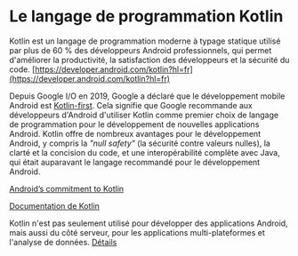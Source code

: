 # Le langage de programmation Kotlin

Kotlin est un langage de programmation moderne à typage statique utilisé par plus de 60 % des développeurs Android
professionnels, qui permet d'améliorer la productivité, la satisfaction des développeurs et la sécurité du code.
[https://developer.android.com/kotlin?hl=fr](https://developer.android.com/kotlin?hl=fr)

Depuis Google I/O en 2019, Google a déclaré que le développement mobile Android est
[Kotlin-first](https://developer.android.com/kotlin/first?hl=fr). Cela signifie que Google recommande aux développeurs
d'Android d'utiliser Kotlin comme premier choix de langage de programmation pour le développement de nouvelles
applications Android. Kotlin offre de nombreux avantages pour le développement Android, y compris la _"null safety"_ (la
sécurité contre valeurs nulles), la clarté et la concision du code, et une interopérabilité complète avec Java, qui était
auparavant le langage recommandé pour le développement Android.

[Android’s commitment to Kotlin](https://android-developers.googleblog.com/2019/12/androids-commitment-to-kotlin.html)

[Documentation de Kotlin](https://kotlinlang.org/docs/home.html)

Kotlin n'est pas seulement utilisé pour développer des applications Android, mais aussi du côté serveur, pour les
applications multi-plateformes et l'analyse de données.
[Détails](https://kotlinlang.org/docs/getting-started.html#cross-platform-mobile)